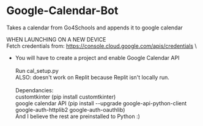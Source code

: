 # Google-Calendar-Bot
Takes a calendar from Go4Schools and appends it to google calendar

WHEN LAUNCHING ON A NEW DEVICE\
Fetch credentials from: https://console.cloud.google.com/apis/credentials \
- You will have to create a project and enable Google Calendar API\
\
Run cal_setup.py\
ALSO: doesn't work on Replit because Replit isn't locally run.\
\
Dependancies:\
customtkinter (pip install customtkinter)\
google calendar API (pip install --upgrade google-api-python-client google-auth-httplib2 google-auth-oauthlib)\
And I believe the rest are preinstalled to Python :)
